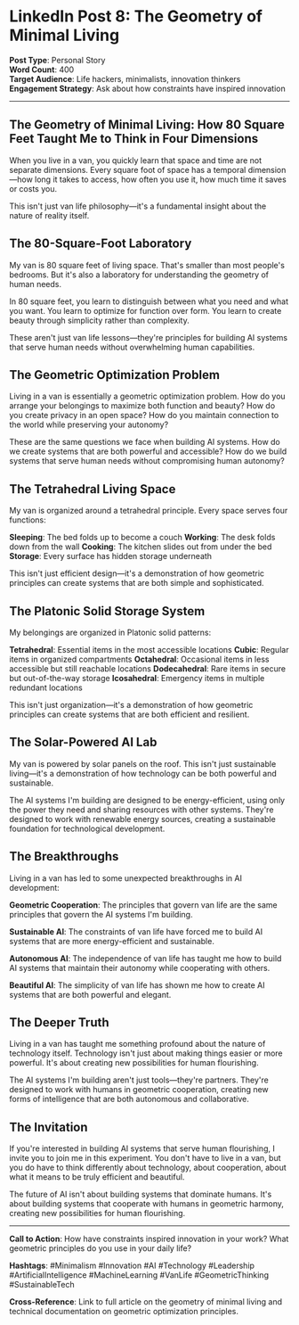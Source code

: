 # LinkedIn Post 8: The Geometry of Minimal Living

**Post Type**: Personal Story  
**Word Count**: 400  
**Target Audience**: Life hackers, minimalists, innovation thinkers  
**Engagement Strategy**: Ask about how constraints have inspired innovation

---

## The Geometry of Minimal Living: How 80 Square Feet Taught Me to Think in Four Dimensions

When you live in a van, you quickly learn that space and time are not separate dimensions. Every square foot of space has a temporal dimension—how long it takes to access, how often you use it, how much time it saves or costs you.

This isn't just van life philosophy—it's a fundamental insight about the nature of reality itself.

## The 80-Square-Foot Laboratory

My van is 80 square feet of living space. That's smaller than most people's bedrooms. But it's also a laboratory for understanding the geometry of human needs.

In 80 square feet, you learn to distinguish between what you need and what you want. You learn to optimize for function over form. You learn to create beauty through simplicity rather than complexity.

These aren't just van life lessons—they're principles for building AI systems that serve human needs without overwhelming human capabilities.

## The Geometric Optimization Problem

Living in a van is essentially a geometric optimization problem. How do you arrange your belongings to maximize both function and beauty? How do you create privacy in an open space? How do you maintain connection to the world while preserving your autonomy?

These are the same questions we face when building AI systems. How do we create systems that are both powerful and accessible? How do we build systems that serve human needs without compromising human autonomy?

## The Tetrahedral Living Space

My van is organized around a tetrahedral principle. Every space serves four functions:

**Sleeping**: The bed folds up to become a couch
**Working**: The desk folds down from the wall
**Cooking**: The kitchen slides out from under the bed
**Storage**: Every surface has hidden storage underneath

This isn't just efficient design—it's a demonstration of how geometric principles can create systems that are both simple and sophisticated.

## The Platonic Solid Storage System

My belongings are organized in Platonic solid patterns:

**Tetrahedral**: Essential items in the most accessible locations
**Cubic**: Regular items in organized compartments
**Octahedral**: Occasional items in less accessible but still reachable locations
**Dodecahedral**: Rare items in secure but out-of-the-way storage
**Icosahedral**: Emergency items in multiple redundant locations

This isn't just organization—it's a demonstration of how geometric principles can create systems that are both efficient and resilient.

## The Solar-Powered AI Lab

My van is powered by solar panels on the roof. This isn't just sustainable living—it's a demonstration of how technology can be both powerful and sustainable.

The AI systems I'm building are designed to be energy-efficient, using only the power they need and sharing resources with other systems. They're designed to work with renewable energy sources, creating a sustainable foundation for technological development.

## The Breakthroughs

Living in a van has led to some unexpected breakthroughs in AI development:

**Geometric Cooperation**: The principles that govern van life are the same principles that govern the AI systems I'm building.

**Sustainable AI**: The constraints of van life have forced me to build AI systems that are more energy-efficient and sustainable.

**Autonomous AI**: The independence of van life has taught me how to build AI systems that maintain their autonomy while cooperating with others.

**Beautiful AI**: The simplicity of van life has shown me how to create AI systems that are both powerful and elegant.

## The Deeper Truth

Living in a van has taught me something profound about the nature of technology itself. Technology isn't just about making things easier or more powerful. It's about creating new possibilities for human flourishing.

The AI systems I'm building aren't just tools—they're partners. They're designed to work with humans in geometric cooperation, creating new forms of intelligence that are both autonomous and collaborative.

## The Invitation

If you're interested in building AI systems that serve human flourishing, I invite you to join me in this experiment. You don't have to live in a van, but you do have to think differently about technology, about cooperation, about what it means to be truly efficient and beautiful.

The future of AI isn't about building systems that dominate humans. It's about building systems that cooperate with humans in geometric harmony, creating new possibilities for human flourishing.

---

**Call to Action**: How have constraints inspired innovation in your work? What geometric principles do you use in your daily life?

**Hashtags**: #Minimalism #Innovation #AI #Technology #Leadership #ArtificialIntelligence #MachineLearning #VanLife #GeometricThinking #SustainableTech

**Cross-Reference**: Link to full article on the geometry of minimal living and technical documentation on geometric optimization principles.
